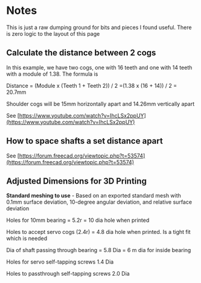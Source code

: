 # Notes
This is just a raw dumping ground for bits and pieces I found useful. There is zero logic to the layout of this page
## Calculate the distance between 2 cogs
In this example, we have two cogs, one with 16 teeth and one with 14 teeth with a module of 1.38. The formula is

Distance = (Module x (Teeth 1 + Teeth 2)) / 2
=(1.38 x (16 + 14)) / 2
= 20.7mm

Shoulder cogs will be 15mm horizontally apart and 14.26mm vertically apart

See [https://www.youtube.com/watch?v=IhcLSx2ppUY](https://www.youtube.com/watch?v=IhcLSx2ppUY)

## How to space shafts a set distance apart
See [https://forum.freecad.org/viewtopic.php?t=53574](https://forum.freecad.org/viewtopic.php?t=53574)

## Adjusted Dimensions for 3D Printing
**Standard meshing to use** - Based on an exported standard mesh with 0.1mm surface deviation, 10-degree angular deviation, and relative surface deviation

Holes for 10mm bearing = 5.2r = 10 dia hole when printed

Holes to accept servo cogs (2.4r) = 4.8 dia hole when printed. Is a tight fit which is needed

Dia of shaft passing through bearing = 5.8 Dia = 6 m dia for inside bearing

Holes for servo self-tapping screws 1.4 Dia

Holes to passthrough self-tapping screws 2.0 Dia
